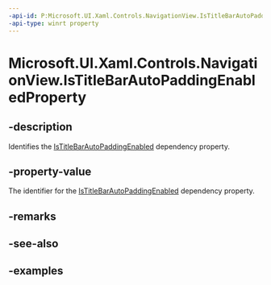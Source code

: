 ```yaml
---
-api-id: P:Microsoft.UI.Xaml.Controls.NavigationView.IsTitleBarAutoPaddingEnabledProperty
-api-type: winrt property
---
```


# Microsoft.UI.Xaml.Controls.NavigationView.IsTitleBarAutoPaddingEnabledProperty

<!--
public static Windows.UI.Xaml.DependencyProperty IsTitleBarAutoPaddingEnabledProperty { get; }
-->

## -description

Identifies the [IsTitleBarAutoPaddingEnabled](navigationview_istitlebarautopaddingenabled.md) dependency property.

## -property-value

The identifier for the [IsTitleBarAutoPaddingEnabled](navigationview_istitlebarautopaddingenabled.md) dependency property.

## -remarks

## -see-also

## -examples


